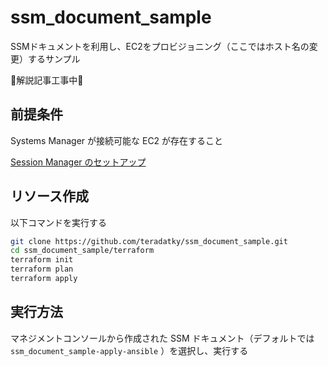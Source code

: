 # ssm_document_sample

SSMドキュメントを利用し、EC2をプロビジョニング（ここではホスト名の変更）するサンプル

🚧解説記事工事中🚧

## 前提条件

Systems Manager が接続可能な EC2 が存在すること

[Session Manager のセットアップ](https://docs.aws.amazon.com/ja_jp/systems-manager/latest/userguide/session-manager-getting-started.html)

## リソース作成

以下コマンドを実行する

```bash
git clone https://github.com/teradatky/ssm_document_sample.git
cd ssm_document_sample/terraform
terraform init
terraform plan
terraform apply
```

## 実行方法

マネジメントコンソールから作成された SSM ドキュメント（デフォルトでは `ssm_document_sample-apply-ansible` ）を選択し、実行する
